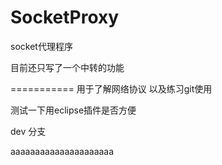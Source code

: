 SocketProxy
===========
socket代理程序

目前还只写了一个中转的功能


===========
用于了解网络协议
以及练习git使用

测试一下用eclipse插件是否方便

dev 分支

aaaaaaaaaaaaaaaaaaaaa